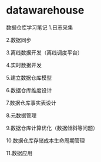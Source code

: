 # datawarehouse
数据仓库学习笔记
1.日志采集

2.数据同步

3.离线数据开发（离线调度平台）

4.实时数据开发

5.建立数据仓库模型

6.数据仓库维度设计

7.数据仓库事实表设计

8.元数据管理

9.数据仓库计算优化（数据倾斜等问题）

10.数据仓库存储成本生命周期管理

11.数据应用
